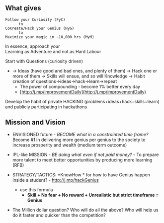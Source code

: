 <!-- title: Successful learner  -->

## What gives

```
Follow your Curiosity (FyC)
      to 
CoKreate/Hack your Genius (HyG)
      to 
Maximize your magic in ~10,000 hrs (MyM)

```

In essence, approach your   
Learning as Adventure and not as Hard Labour

Start with Questions (curiosity driven)

 - -> Ideas (have good and bad ones, and plenty of them)
   -> Hack one or more of them 
   -> Skills will ensue, and so will Knowledge
   -> Habit creation of questions->ideas->hack->learn->repeat
	 - The power of compounding - become 1% better every day
	 - [http://j.mp/improvementDaily](http://j.mp/improvementDaily) 



Develop the habit of private HACKING (problems+ideas+hack+skills+learn) and publicly participating in hackathons



## Mission and Vision

- ENVISIONED future - *BECOME what in a constrainted time frame?* Become #1 in delivering more genius per genius to the society to increase prosperity and wealth (medium term outcome)
- IPL-like MISSION - *BE doing what even if not paid money?* - To prepare more talent to meet better opportunities by producing more learning (RFB) 

- STRATEGY/TACTICS: *KnowHow * for how to have Genius happen inside a student? - http://j.mp/hackGenius
  - use this formula 
    - **Skill + No fear + No reward + Unrealistic but strict timeframe = Genius**

- The Million dollar question? Who will do all the above? Who will help us do it faster and quicker than the competition? 


